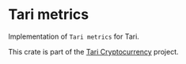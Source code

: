 # Tari metrics
Implementation of `Tari metrics` for Tari.

This crate is part of the [Tari Cryptocurrency](https://tari.com) project.
